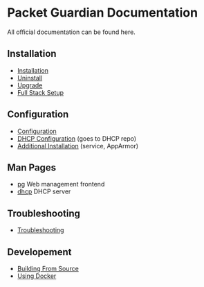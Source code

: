 # Packet Guardian Documentation

All official documentation can be found here.

## Installation
- [Installation](installation.md)
- [Uninstall](uninstall.md)
- [Upgrade](upgrade.md)
- [Full Stack Setup](full-stack.md)

## Configuration
- [Configuration](configuration.md)
- [DHCP Configuration](https://github.com/packet-guardian/pg-dhcp/tree/develop/docs) (goes to DHCP repo)
- [Additional Installation](additional-installation.md) (service, AppArmor)

## Man Pages

- [pg](pg-man-page.md) Web management frontend
- [dhcp](dhcp-man-page.md) DHCP server

## Troubleshooting
- [Troubleshooting](troubleshooting.md)

## Developement
- [Building From Source](building.md)
- [Using Docker](using-docker.md)
